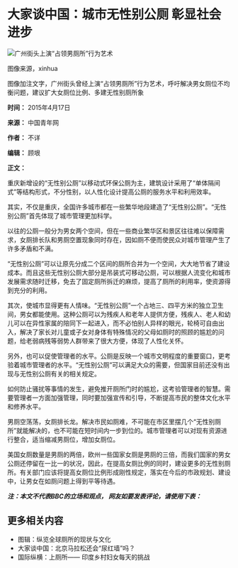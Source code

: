 # 大家谈中国：城市无性别公厕 彰显社会进步

![广州街头上演“占领男厕所”行为艺术](https://ichef.bbci.co.uk/ace/ws/640/amz/worldservice/live/assets/images/2015/04/17/150417102420_toilet_624x351_xinhua.jpg.webp)

图像来源，xinhua

图像加注文字，广州街头曾经上演“占领男厕所”行为艺术，呼吁解决男女厕位不均衡问题，建议扩大女厕位比例、多建无性别厕所象

**时间：** 2015年4月17日

**来源：** 中国青年网

**作者：** 不详

**编辑：** 顾垠

**正文：**

重庆新增设的“无性别公厕”以移动式环保公厕为主，建筑设计采用了“单体隔间式”等结构形式，不分性别，以人性化设计提高公厕的服务水平和利用效率。

其实，不仅是重庆，全国许多城市都在一些繁华地段建造了“无性别公厕”。“无性别公厕”首先体现了城市管理更加科学。

以往的公厕一般分为男女两个空间，但在一些商业繁华区和景区往往难以保障需求，女厕排长队和男厕空置现象同时存在，因如厕不便而使民众对城市管理产生了许多矛盾和不满。

“无性别公厕”可以让原先分成二个区间的厕所合并为一个空间，大大地节省了建设成本。而且这些无性别公厕大部分是吊装式可移动公厕，可以根据人流变化和城市发展需求随时迁移，免去了固定厕所拆迁的麻烦，提高了厕所的利用率，使资源得到充分的利用。

其次，使城市显得更有人情味。“无性别公厕”一个占地三、四平方米的独立卫生间，男女都能使用。这种公厕可以为残疾人和老年人提供方便，残疾人、老人和幼儿可以在异性家属的陪同下一起进入，而不必怕别人异样的眼光，轮椅可自由出入，解决了家长对儿童或子女对身体有特殊情况的父母如厕时的照顾的尴尬的问题，给老弱病残等弱势人群带来了很大方便，体现了人性化关怀。

另外，也可以促使管理者的水平。公厕是反映一个城市文明程度的重要窗口，更考验着城市管理者的水平。“无性别公厕”可以满足大众的需要，但国家目前还没有出现与无性别公厕有关的相关规定。

如何防止骚扰等事情的发生，避免推开厕所门时的尴尬，这考验管理者的智慧。需要管理者一方面加强管理，同时要加强宣传和引导，不断提高市民的整体文化水平和修养水平。

男厕空荡荡，女厕排长龙。解决市民如厕难，不可能在市区里摆几个“无性别厕所”就能解决的，也不可能在短时间内一步到位的。城市管理者可以对现有资源进行整合，适当缩减男厕位，增加女厕位。

美国女厕数量是男厕的两倍，欧州一些国家女厕是男厕的三倍，而我们国家的男女公厕还停留在一比一的状况，因此，在提高女厕比例的同时，建设更多的无性别厕所。有关部门应该将提高女厕位比例形成刚性规定，落实在今后的市政规划、建设中，让男女在如厕问题上得到平等待遇。

**_注：本文不代表BBC的立场和观点， 网友如要发表评论，请使用下表：_**

## 更多相关内容

- 图辑：纵览全球厕所的现状与文化
- 大家谈中国：北京马拉松还会“尿红墙”吗？
- 国际纵横：上厕所—— 印度乡村妇女每天的挑战